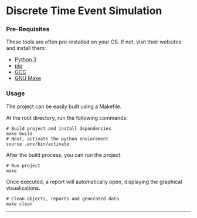 # Discrete Time Event Simulation

### Pre-Requisites
These tools are often pre-installed on your OS. If not, visit their websites and install them:
- [Python 3](https://www.python.org/downloads/source/)
- [pip](https://pypi.org/project/pip/)
- [GCC](https://gcc.gnu.org/install/)
- [GNU Make](https://www.gnu.org/software/make/)

### Usage
The project can be easily built using a Makefile.

At the root directory, run the following commands:
```shell
# Build project and install dependencies
make build
# Next, activate the python enviorement
source .env/bin/activate
```

After the build process, you can run the project:

```shell
# Run project
make
```

Once executed, a report will automatically open, displaying the graphical visualizations.

```shell
# Clean objects, reports and generated data
make clean
```
---